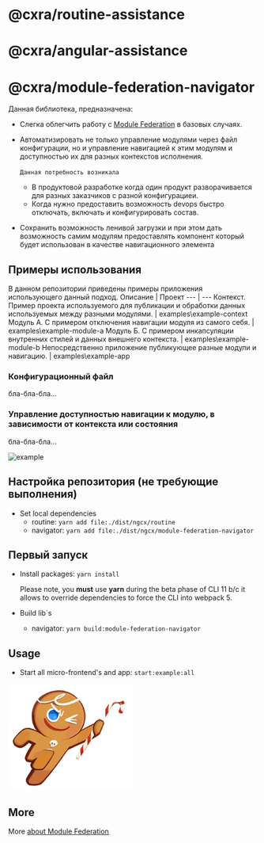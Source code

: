 # @cxra/routine-assistance

# @cxra/angular-assistance

# @cxra/module-federation-navigator

Данная библиотека, предназначена:
* Слегка облегчить работу с [Module Federation](https://github.com/angular-architects/module-federation-plugin/blob/main/libs/mf/README.md) в базовых случаях.
* Автоматизировать не только управление модулями через файл конфигурации, но и управление навигацией к этим модулям и доступностью их для разных контекстов исполнения.

	`Данная потребность возникала`
	* В продуктовой разработке когда один продукт разворачивается для разных заказчиков с разной конфигурациеи.
	* Когда нужно предоставить возможность devops быстро отключать, включать и конфигурировать состав. 
* Сохранить возможность ленивой загрузки и при этом дать возможность самим модулям предоставлять компонент который будет использован в качестве навигационного элемента

## Примеры использования

В данном репозитории приведены примеры приложения использующего данный подход.
Описание | Проект
--- | ---
Контекст. Пример проекта используемого для публикации и обработки данных используемых между разными модулями. | examples\example-context
Модуль A. С примером отключения навигации модуля из самого себя. | examples\example-module-a
Модуль Б. С примером инкапсуляции внутренних стилей и данных внешнего контекста. | examples\example-module-b
Непосредственно приложение публикующее разные модули и навигацию. | examples\example-app

### Конфигурационный файл

бла-бла-бла...

### Управление доступностью навигации к модулю, в зависимости от контекста или состояния

бла-бла-бла...

![example](./example.png)

## Настройка репозитория (не требующие выполнения)

* Set local dependencies
    * routine: ``yarn add file:./dist/ngcx/routine``
    * navigator: ``yarn add file:./dist/ngcx/module-federation-navigator``

## Первый запуск

* Install packages: ``yarn install``
	
	Please note, you **must** use **yarn** during the beta phase of CLI 11 b/c it allows to override dependencies to force the CLI into webpack 5.

* Build lib`s
	* navigator: ``yarn build:module-federation-navigator``

## Usage
* Start all micro-frontend's and app: ``start:example:all``

![let's try example](./examples\example-app\src\assets\brave-cookie.webp)

## More

More [about Module Federation](https://github.com/angular-architects/module-federation-plugin/blob/main/libs/mf/README.md)
